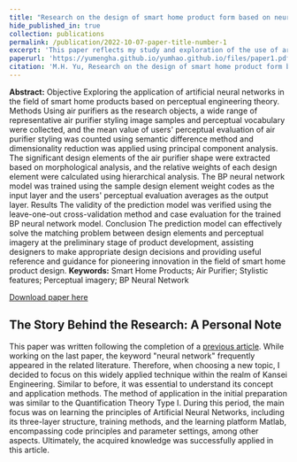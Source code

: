 ```yaml
---
title: "Research on the design of smart home product form based on neural network"
hide_published_in: true
collection: publications
permalink: /publication/2022-10-07-paper-title-number-1
excerpt: 'This paper reflects my study and exploration of the use of artificial neural networks in product design, after mastering the Quantification Theory I and linear regression methods in affective engineering.'
paperurl: 'https://yumengha.github.io/yumhao.github.io/files/paper1.pdf'
citation: 'M.H. Yu, Research on the design of smart home product form based on neural network (2023).'
---
```

**Abstract:** Objective Exploring the application of artificial neural networks in the field of smart home products based on 
perceptual engineering theory. Methods Using air purifiers as the research objects, a wide range of representative air purifier styling image samples and perceptual vocabulary were collected, and the mean value of users' perceptual evaluation of air purifier styling was counted using semantic difference method and dimensionality reduction was applied using 
principal component analysis. The significant design elements of the air purifier shape were extracted based on morphological analysis, and the relative weights of each design element were calculated using hierarchical analysis. The BP neural network model was trained using the sample design element weight codes as the input layer and the users' perceptual 
evaluation averages as the output layer. Results The validity of the prediction model was verified using the leave-one-out 
cross-validation method and case evaluation for the trained BP neural network model. Conclusion The prediction model 
can effectively solve the matching problem between design elements and perceptual imagery at the preliminary stage of 
product development, assisting designers to make appropriate design decisions and providing useful reference and guidance for pioneering innovation in the field of smart home product design.
**Keywords:** Smart Home Products; Air Purifier; Stylistic features; Perceptual imagery; BP Neural Network


[Download paper here](https://yumengha.github.io/yumhao.github.io/files/paper1.pdf)


## The Story Behind the Research: A Personal Note
This paper was written following the completion of a [previous article](https://yumengha.github.io/yumhao.github.io//publication/2022-10-08-paper-title-number-2). While working on the last paper, the keyword "neural network" frequently appeared in the related literature. Therefore, when choosing a new topic, I decided to focus on this widely applied technique within the realm of Kansei Engineering. Similar to before, it was essential to understand its concept and application methods. The method of application in the initial preparation was similar to the Quantification Theory Type I. During this period, the main focus was on learning the principles of Artificial Neural Networks, including its three-layer structure, training methods, and the learning platform Matlab, encompassing code principles and parameter settings, among other aspects. Ultimately, the acquired knowledge was successfully applied in this article.
